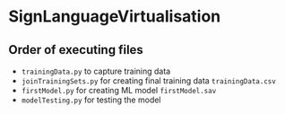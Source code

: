 # SignLanguageVirtualisation
 
## Order of executing files

- `trainingData.py` to capture training data
- `joinTrainingSets.py` for creating final training data `trainingData.csv`
- `firstModel.py` for creating ML model `firstModel.sav`
- `modelTesting.py` for testing the model
